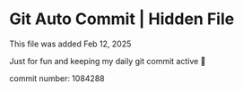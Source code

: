 # Git Auto Commit | Hidden File

This file was added Feb 12, 2025

Just for fun and keeping my daily git commit active 🤪

commit number: 1084288
